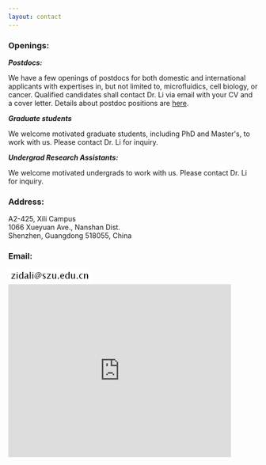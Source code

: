 ```yaml
---
layout: contact
---
```


### **Openings:**

**_Postdocs:_**

We have a few openings of postdocs for both domestic and international applicants with expertises in, but not limited to, microfluidics, cell biology, or cancer. Qualified candidates shall contact Dr. Li via email with your CV and a cover letter. Details about postdoc positions are [here](postdoc.html).

**_Graduate students_**

We welcome motivated graduate students, including PhD and Master's, to work with us. Please contact Dr. Li for inquiry.

**_Undergrad Research Assistants:_**

We welcome motivated undergrads to work with us. Please contact Dr. Li for inquiry.

<div id="content-contact">
    <h3>Address:</h3>
    <p>A2-425, Xili Campus<br>
        1066 Xueyuan Ave., Nanshan Dist.<br />
        Shenzhen, Guangdong 518055, China
    </p>
    <h3>Email: </h3>
    <img src="./assets/images/email.png"/>
</div>

<div id="google-map">
    <iframe src="https://www.google.com/maps/embed?pb=!1m18!1m12!1m3!1d3683.629004841502!2d113.99162031537146!3d22.592974937915297!2m3!1f0!2f0!3f0!3m2!1i1024!2i768!4f13.1!3m3!1m2!1s0x3403f2fb482641b3%3A0x1036248b9d42162f!2sShenzhen+University+Xili+Campus!5e0!3m2!1sen!2sjp!4v1531045804848" width="450" height="350" frameborder="0" style="border:0" allowfullscreen></iframe>
</div>